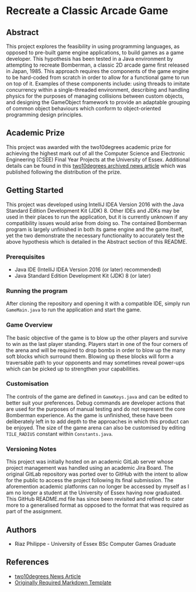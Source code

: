 # Recreate a Classic Arcade Game
## Abstract
This project explores the feasibility in using programming languages, as opposed to pre-built game engine applications, to build games as a game developer. This hypothesis has been tested in a Java environment by attempting to recreate Bomberman, a classic 2D arcade game first released in Japan, 1985. This approach requires the components of the game engine to be hard-coded from scratch in order to allow for a functional game to run on top of it. Examples of these components include: using threads to imitate concurrency within a single-threaded environment, describing and handling physics for the purposes of managing collisions between custom objects, and designing the GameObject framework to provide an adaptable grouping of common object behaviours which conform to object-oriented programming design principles.

## Academic Prize
This project was awarded with the two10degrees academic prize for achieving the highest mark out of all the Computer Science and Electronic Engineering (CSEE) Final Year Projects at the University of Essex. Additional details can be found in this [two10degrees archived news article](https://www.two10degrees.com/news/archives/08-2020) which was published following the distribution of the prize.

## Getting Started
This project was developed using IntelliJ IDEA Version 2016 with the Java Standard Edition Development Kit (JDK) 8. Other IDEs and JDKs may be used in their places to run the application, but it is currently unknown if any compatibility issues would arise from doing so. The contained Bomberman program is largely unfinished in both its game engine and the game itself, yet the two demonstrate the necessary functionality to accurately test the above hypothesis which is detailed in the Abstract section of this README.

### Prerequisites
- Java IDE (IntelliJ IDEA Version 2016 (or later) recommended)
- Java Standard Edition Development Kit (JDK) 8 (or later)

### Running the program
After cloning the repository and opening it with a compatible IDE, simply run `GameMain.java` to run the application and start the game.

### Game Overview
The basic objective of the game is to blow up the other players and survive to win as the last player standing. Players start in one of the four corners of the arena and will be required to drop bombs in order to blow up the many soft blocks which surround them. Blowing up these blocks will form a traversable path to your opponents and may sometimes reveal power-ups which can be picked up to strengthen your capabilities.

### Customisation
The controls of the game are defined in `GameKeys.java` and can be edited to better suit your preferences. Debug commands are developer actions that are used for the purposes of manual testing and do not represent the core Bomberman experience. As the game is unfinished, these have been deliberately left in to add depth to the approaches in which this product can be enjoyed. The size of the game arena can also be customised by editing `TILE_RADIUS` constant within `Constants.java`.

### Versioning Notes
This project was initially hosted on an academic GitLab server whose project management was handled using an academic Jira Board. The original GitLab repository was ported over to GitHub with the intent to allow for the public to access the project following its final submission. The aforemention academic platforms can no longer be accessed by myself as I am no longer a student at the University of Essex having now graduated. This GitHub README.md file has since been revisited and refined to cater more to a generalised format as opposed to the format that was required as part of the assignment.

## Authors
* Riaz Philippe - University of Essex BSc Computer Games Graduate

## References
* [two10degrees News Article](https://www.two10degrees.com/news/archives/08-2020)
* [Originally Required Markdown Template](https://cseegit.essex.ac.uk/snippets/8)
